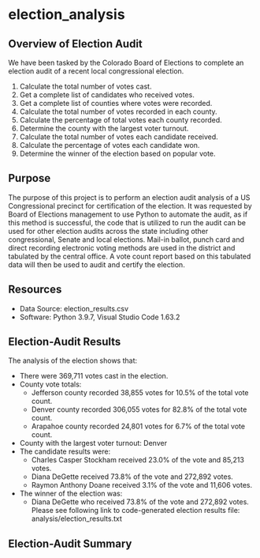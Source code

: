 # election_analysis

## Overview of Election Audit
We have been tasked by the Colorado Board of Elections to complete an election audit of a recent local congressional election. 

1.  Calculate the total number of votes cast.
2.  Get a complete list of candidates who received votes. 
3.  Get a complete list of counties where votes were recorded.
4.  Calculate the total number of votes recorded in each county.
5.  Calculate the percentage of total votes each county recorded.
6.  Determine the county with the largest voter turnout. 
7.  Calculate the total number of votes each candidate received.
8.  Calculate the percentage of votes each candidate won.
9.  Determine the winner of the election based on popular vote.

## Purpose
The purpose of this project is to perform an election audit analysis of a US Congressional precinct for certification of the election.  It was requested by Board of Elections management to use Python to automate the audit, as if this method is successful, the code that is utilized to run the audit can be used for other election audits across the state including other congressional, Senate and local elections.  Mail-in ballot, punch card and direct recording electronic voting methods are used in the district and  tabulated by the central office.  A vote count report based on this tabulated data will then be used to audit and certify the election. 

## Resources
- Data Source:  election_results.csv
- Software:  Python 3.9.7, Visual Studio Code 1.63.2

## Election-Audit Results
The analysis of the election shows that:

- There were 369,711 votes cast in the election.
- County vote totals:
  - Jefferson county recorded 38,855 votes for 10.5% of the total vote count.
  - Denver county recorded 306,055 votes for 82.8% of the total vote count.
  - Arapahoe county recorded 24,801 votes for 6.7% of the total vote count. 
- County with the largest voter turnout: Denver
- The candidate results were:
  - Charles Casper Stockham received 23.0% of the vote and 85,213 votes.
  - Diana DeGette received 73.8% of the vote and 272,892 votes.
  - Raymon Anthony Doane received 3.1% of the vote and 11,606 votes. 
- The winner of the election was:
  - Diana DeGette who received 73.8% of the vote and 272,892 votes.  
Please see following link to code-generated election results file:  analysis/election_results.txt

## Election-Audit Summary

